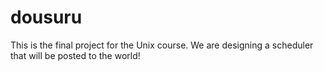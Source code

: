 # dousuru
This is the final project for the Unix course. We are designing a scheduler that will be posted to the world!
